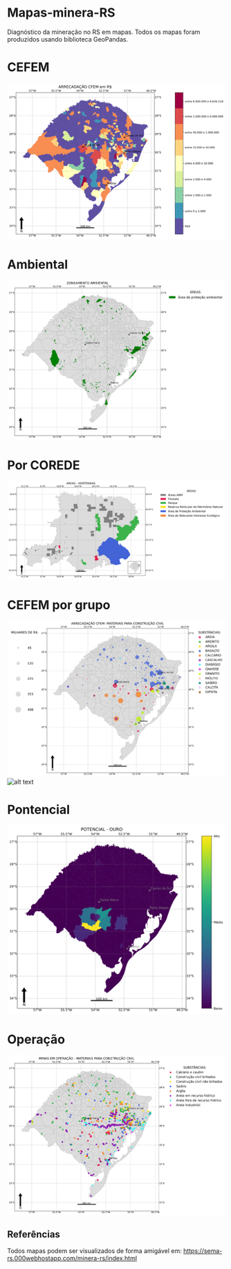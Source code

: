 # Mapas-minera-RS

Diagnóstico da mineração no RS em mapas. Todos os mapas foram produzidos usando biblioteca GeoPandas.

# CEFEM
![alt text](imagens/arrecadacao.png)

# Ambiental
![alt text](imagens/ambiental_unico.png)

# Por COREDE
![alt text](imagens/corede/Hortensias.png)

# CEFEM por grupo
![alt text](imagens/arrecadacao/MATERIAIS%20PARA%20CONSTRUÇÃO%20CIVIL.png)
![alt text](imagens/arrecadacao/RECURSOS%20ENERGÉTICOS.png)

# Pontencial
![alt text](imagens/potencial/subs/OURO.png)

# Operação
![alt text](imagens/operacao_fepam/Materiais%20para%20construção%20civil.png)

## Referências

Todos mapas podem ser visualizados de forma amigável em: https://sema-rs.000webhostapp.com/minera-rs/index.html
